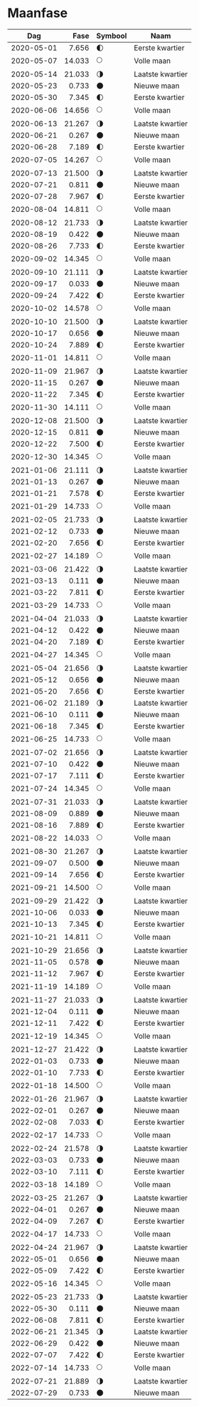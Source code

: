 # Maanfase

Dag        | Fase   | Symbool | Naam
-----------|-------:|---|---
2020-05-01 |  7.656 | 🌓 | Eerste kwartier
2020-05-07 | 14.033 | 🌕 | Volle maan
2020-05-14 | 21.033 | 🌗 | Laatste kwartier
2020-05-23 |  0.733 | 🌑 | Nieuwe maan
2020-05-30 |  7.345 | 🌓 | Eerste kwartier
2020-06-06 | 14.656 | 🌕 | Volle maan
2020-06-13 | 21.267 | 🌗 | Laatste kwartier
2020-06-21 |  0.267 | 🌑 | Nieuwe maan
2020-06-28 |  7.189 | 🌓 | Eerste kwartier
2020-07-05 | 14.267 | 🌕 | Volle maan
2020-07-13 | 21.500 | 🌗 | Laatste kwartier
2020-07-21 |  0.811 | 🌑 | Nieuwe maan
2020-07-28 |  7.967 | 🌓 | Eerste kwartier
2020-08-04 | 14.811 | 🌕 | Volle maan
2020-08-12 | 21.733 | 🌗 | Laatste kwartier
2020-08-19 |  0.422 | 🌑 | Nieuwe maan
2020-08-26 |  7.733 | 🌓 | Eerste kwartier
2020-09-02 | 14.345 | 🌕 | Volle maan
2020-09-10 | 21.111 | 🌗 | Laatste kwartier
2020-09-17 |  0.033 | 🌑 | Nieuwe maan
2020-09-24 |  7.422 | 🌓 | Eerste kwartier
2020-10-02 | 14.578 | 🌕 | Volle maan
2020-10-10 | 21.500 | 🌗 | Laatste kwartier
2020-10-17 |  0.656 | 🌑 | Nieuwe maan
2020-10-24 |  7.889 | 🌓 | Eerste kwartier
2020-11-01 | 14.811 | 🌕 | Volle maan
2020-11-09 | 21.967 | 🌗 | Laatste kwartier
2020-11-15 |  0.267 | 🌑 | Nieuwe maan
2020-11-22 |  7.345 | 🌓 | Eerste kwartier
2020-11-30 | 14.111 | 🌕 | Volle maan
2020-12-08 | 21.500 | 🌗 | Laatste kwartier
2020-12-15 |  0.811 | 🌑 | Nieuwe maan
2020-12-22 |  7.500 | 🌓 | Eerste kwartier
2020-12-30 | 14.345 | 🌕 | Volle maan
2021-01-06 | 21.111 | 🌗 | Laatste kwartier
2021-01-13 |  0.267 | 🌑 | Nieuwe maan
2021-01-21 |  7.578 | 🌓 | Eerste kwartier
2021-01-29 | 14.733 | 🌕 | Volle maan
2021-02-05 | 21.733 | 🌗 | Laatste kwartier
2021-02-12 |  0.733 | 🌑 | Nieuwe maan
2021-02-20 |  7.656 | 🌓 | Eerste kwartier
2021-02-27 | 14.189 | 🌕 | Volle maan
2021-03-06 | 21.422 | 🌗 | Laatste kwartier
2021-03-13 |  0.111 | 🌑 | Nieuwe maan
2021-03-22 |  7.811 | 🌓 | Eerste kwartier
2021-03-29 | 14.733 | 🌕 | Volle maan
2021-04-04 | 21.033 | 🌗 | Laatste kwartier
2021-04-12 |  0.422 | 🌑 | Nieuwe maan
2021-04-20 |  7.189 | 🌓 | Eerste kwartier
2021-04-27 | 14.345 | 🌕 | Volle maan
2021-05-04 | 21.656 | 🌗 | Laatste kwartier
2021-05-12 |  0.656 | 🌑 | Nieuwe maan
2021-05-20 |  7.656 | 🌓 | Eerste kwartier
2021-06-02 | 21.189 | 🌗 | Laatste kwartier
2021-06-10 |  0.111 | 🌑 | Nieuwe maan
2021-06-18 |  7.345 | 🌓 | Eerste kwartier
2021-06-25 | 14.733 | 🌕 | Volle maan
2021-07-02 | 21.656 | 🌗 | Laatste kwartier
2021-07-10 |  0.422 | 🌑 | Nieuwe maan
2021-07-17 |  7.111 | 🌓 | Eerste kwartier
2021-07-24 | 14.345 | 🌕 | Volle maan
2021-07-31 | 21.033 | 🌗 | Laatste kwartier
2021-08-09 |  0.889 | 🌑 | Nieuwe maan
2021-08-16 |  7.889 | 🌓 | Eerste kwartier
2021-08-22 | 14.033 | 🌕 | Volle maan
2021-08-30 | 21.267 | 🌗 | Laatste kwartier
2021-09-07 |  0.500 | 🌑 | Nieuwe maan
2021-09-14 |  7.656 | 🌓 | Eerste kwartier
2021-09-21 | 14.500 | 🌕 | Volle maan
2021-09-29 | 21.422 | 🌗 | Laatste kwartier
2021-10-06 |  0.033 | 🌑 | Nieuwe maan
2021-10-13 |  7.345 | 🌓 | Eerste kwartier
2021-10-21 | 14.811 | 🌕 | Volle maan
2021-10-29 | 21.656 | 🌗 | Laatste kwartier
2021-11-05 |  0.578 | 🌑 | Nieuwe maan
2021-11-12 |  7.967 | 🌓 | Eerste kwartier
2021-11-19 | 14.189 | 🌕 | Volle maan
2021-11-27 | 21.033 | 🌗 | Laatste kwartier
2021-12-04 |  0.111 | 🌑 | Nieuwe maan
2021-12-11 |  7.422 | 🌓 | Eerste kwartier
2021-12-19 | 14.345 | 🌕 | Volle maan
2021-12-27 | 21.422 | 🌗 | Laatste kwartier
2022-01-03 |  0.733 | 🌑 | Nieuwe maan
2022-01-10 |  7.733 | 🌓 | Eerste kwartier
2022-01-18 | 14.500 | 🌕 | Volle maan
2022-01-26 | 21.967 | 🌗 | Laatste kwartier
2022-02-01 |  0.267 | 🌑 | Nieuwe maan
2022-02-08 |  7.033 | 🌓 | Eerste kwartier
2022-02-17 | 14.733 | 🌕 | Volle maan
2022-02-24 | 21.578 | 🌗 | Laatste kwartier
2022-03-03 |  0.733 | 🌑 | Nieuwe maan
2022-03-10 |  7.111 | 🌓 | Eerste kwartier
2022-03-18 | 14.189 | 🌕 | Volle maan
2022-03-25 | 21.267 | 🌗 | Laatste kwartier
2022-04-01 |  0.267 | 🌑 | Nieuwe maan
2022-04-09 |  7.267 | 🌓 | Eerste kwartier
2022-04-17 | 14.733 | 🌕 | Volle maan
2022-04-24 | 21.967 | 🌗 | Laatste kwartier
2022-05-01 |  0.656 | 🌑 | Nieuwe maan
2022-05-09 |  7.422 | 🌓 | Eerste kwartier
2022-05-16 | 14.345 | 🌕 | Volle maan
2022-05-23 | 21.733 | 🌗 | Laatste kwartier
2022-05-30 |  0.111 | 🌑 | Nieuwe maan
2022-06-08 |  7.811 | 🌓 | Eerste kwartier
2022-06-21 | 21.345 | 🌗 | Laatste kwartier
2022-06-29 |  0.422 | 🌑 | Nieuwe maan
2022-07-07 |  7.422 | 🌓 | Eerste kwartier
2022-07-14 | 14.733 | 🌕 | Volle maan
2022-07-21 | 21.889 | 🌗 | Laatste kwartier
2022-07-29 |  0.733 | 🌑 | Nieuwe maan
